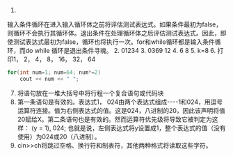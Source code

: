 1. 
输入条件循环在进入输入循环体之前将评估测试表达式。如果条件最初为false，则循环不会执行其循环体。退出条件在处理循环体之后评估测试表达式。因此，即使测试表达式最初为false，循环也将执行一次。for和while循环都是输入条件循环，而do while 循环是退出条件寻魂。
2. 
01234
3. 
0369
12
4. 
6
8
5. 
k=8
6. 
打印1， 2， 4， 8， 16， 32， 64
```cpp
for(int num=1; num=64; num*=2)
    cout << num << " ";
```
7. 将语句放在一堆大括号中将行程一个复合语句或代码块
8. 第一条语句是有效的。表达式1， 024由两个表达式组成----1和024，用逗号运算符连接。值为右侧表达式的值。这是024，八进制的20，因此该声明将值20赋给X。第二条语句也是有效的。然而运算符优先级将导致它被判定为这样：
(y = 1), 024;
也就是说，左侧表达式将y设置成1，整个表达式的值（没有使用）为024或20（八进制）。
9. cin>>ch将跳过空格、换行符和制表符，其他两种格式将读取这些字符。
